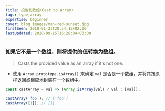 ```yaml
---
title: 投射到数组(Cast to array)
tags: type,array
expertise: beginner
cover: blog_images/man-red-sunset.jpg
firstSeen: 2018-01-23T20:54:12+02:00
lastUpdated: 2020-09-15T16:28:04+03:00
---
```


### 如果它不是一个数组，则将提供的值转换为数组。
> Casts the provided value as an array if it's not one.

- 使用 `Array.prototype.isArray()` 来确定 `val` 是否是一个数组，并将其按原样返回或相应地封装在一个数组中。

```js
const castArray = val => (Array.isArray(val) ? val : [val]);
```

```js
castArray('foo'); // ['foo']
castArray([1]); // [1]
```
